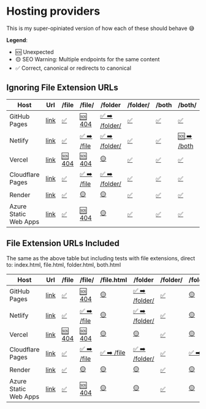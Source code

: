 # Hosting providers

This is my super-opiniated version of how each of these should behave 😅

**Legend**:

- 🆘 Unexpected
- 🟡 SEO Warning: Multiple endpoints for the same content
- ✅ Correct, canonical or redirects to canonical

## Ignoring File Extension URLs

| Host                  | Url                                                      | /file                                                       | /file/                                                                | /folder                                                                   | /folder/                                                       | /both                                                       | /both/                                                                |
| --------------------- | -------------------------------------------------------- | ----------------------------------------------------------- | --------------------------------------------------------------------- | ------------------------------------------------------------------------- | -------------------------------------------------------------- | ----------------------------------------------------------- | --------------------------------------------------------------------- |
| GitHub Pages          | [link](https://slorber.github.io/trailing-slash-guide)   | [✅](https://slorber.github.io/trailing-slash-guide/file)   | [🆘 404](https://slorber.github.io/trailing-slash-guide/file/)        | [✅ ➡️ /folder/](https://slorber.github.io/trailing-slash-guide/folder)   | [✅](https://slorber.github.io/trailing-slash-guide/folder/)   | [✅](https://slorber.github.io/trailing-slash-guide/both)   | [✅](https://slorber.github.io/trailing-slash-guide/both/)            |
| Netlify               | [link](https://trailing-slash-guide-default.netlify.app) | [✅](https://trailing-slash-guide-default.netlify.app/file) | [✅ ➡️ /file](https://trailing-slash-guide-default.netlify.app/file/) | [✅ ➡️ /folder/](https://trailing-slash-guide-default.netlify.app/folder) | [✅](https://trailing-slash-guide-default.netlify.app/folder/) | [✅](https://trailing-slash-guide-default.netlify.app/both) | [🆘 ➡️ /both](https://trailing-slash-guide-default.netlify.app/both/) |
| Vercel                | [link](https://vercel-default-eight.vercel.app)          | [🆘 404](https://vercel-default-eight.vercel.app/file)      | [🆘 404](https://vercel-default-eight.vercel.app/file/)               | [🟡](https://vercel-default-eight.vercel.app/folder)                      | [✅](https://vercel-default-eight.vercel.app/folder/)          | [✅](https://vercel-default-eight.vercel.app/both)          | [✅](https://vercel-default-eight.vercel.app/both/)                   |
| Cloudflare Pages      | [link](https://trailing-slash-guide.pages.dev)           | [✅](https://trailing-slash-guide.pages.dev/file)           | [✅ ➡️ /file](https://trailing-slash-guide.pages.dev/file/)           | [✅ ➡️ /folder/](https://trailing-slash-guide.pages.dev/folder)           | [✅](https://trailing-slash-guide.pages.dev/folder/)           | [✅](https://trailing-slash-guide.pages.dev/both)           | [✅](https://trailing-slash-guide.pages.dev/both/)                    |
| Render                | [link](https://trailing-slash-guide.onrender.com)        | [✅](https://trailing-slash-guide.onrender.com/file)        | [🟡](https://trailing-slash-guide.onrender.com/file/)                 | [🟡](https://trailing-slash-guide.onrender.com/folder)                    | [✅](https://trailing-slash-guide.onrender.com/folder/)        | [✅](https://trailing-slash-guide.onrender.com/both)        | [✅](https://trailing-slash-guide.onrender.com/both/)                 |
| Azure Static Web Apps | [link](https://polite-bay-08a23e210.azurestaticapps.net) | [✅](https://polite-bay-08a23e210.azurestaticapps.net/file) | [🆘 404](https://polite-bay-08a23e210.azurestaticapps.net/file/)      | [🟡](https://polite-bay-08a23e210.azurestaticapps.net/folder)             | [✅](https://polite-bay-08a23e210.azurestaticapps.net/folder/) | [✅](https://polite-bay-08a23e210.azurestaticapps.net/both) | [✅](https://polite-bay-08a23e210.azurestaticapps.net/both/)          |

## File Extension URLs Included

The same as the above table but including tests with file extensions, direct to: index.html, file.html, folder.html, both.html

| Host                  | Url                                                      | /file                                                       | /file/                                                                | /file.html                                                       | /folder                                                                   | /folder/                                                       | /folder/index.html                                                         | /both                                                       | /both/                                                                | /both.html                                                       | /both/index.html                                                       |
| --------------------- | -------------------------------------------------------- | ----------------------------------------------------------- | --------------------------------------------------------------------- | ---------------------------------------------------------------- | ------------------------------------------------------------------------- | -------------------------------------------------------------- | -------------------------------------------------------------------------- | ----------------------------------------------------------- | --------------------------------------------------------------------- | ---------------------------------------------------------------- | ---------------------------------------------------------------------- |
| GitHub Pages          | [link](https://slorber.github.io/trailing-slash-guide)   | [✅](https://slorber.github.io/trailing-slash-guide/file)   | [🆘 404](https://slorber.github.io/trailing-slash-guide/file/)        | [🟡](https://slorber.github.io/trailing-slash-guide/file.html)   | [✅ ➡️ /folder/](https://slorber.github.io/trailing-slash-guide/folder)   | [✅](https://slorber.github.io/trailing-slash-guide/folder/)   | [🟡](https://slorber.github.io/trailing-slash-guide/folder/index.html)     | [✅](https://slorber.github.io/trailing-slash-guide/both)   | [✅](https://slorber.github.io/trailing-slash-guide/both/)            | [🟡](https://slorber.github.io/trailing-slash-guide/both.html)   | [🟡](https://slorber.github.io/trailing-slash-guide/both/index.html)   |
| Netlify               | [link](https://trailing-slash-guide-default.netlify.app) | [✅](https://trailing-slash-guide-default.netlify.app/file) | [✅ ➡️ /file](https://trailing-slash-guide-default.netlify.app/file/) | [🟡](https://trailing-slash-guide-default.netlify.app/file.html) | [✅ ➡️ /folder/](https://trailing-slash-guide-default.netlify.app/folder) | [✅](https://trailing-slash-guide-default.netlify.app/folder/) | [🟡](https://trailing-slash-guide-default.netlify.app/folder/index.html)   | [✅](https://trailing-slash-guide-default.netlify.app/both) | [🆘 ➡️ /both](https://trailing-slash-guide-default.netlify.app/both/) | [🟡](https://trailing-slash-guide-default.netlify.app/both.html) | [🟡](https://trailing-slash-guide-default.netlify.app/both/index.html) |
| Vercel                | [link](https://vercel-default-eight.vercel.app)          | [🆘 404](https://vercel-default-eight.vercel.app/file)      | [🆘 404](https://vercel-default-eight.vercel.app/file/)               | [🟡](https://vercel-default-eight.vercel.app/file.html)          | [🟡](https://vercel-default-eight.vercel.app/folder)                      | [✅](https://vercel-default-eight.vercel.app/folder/)          | [🟡](https://vercel-default-eight.vercel.app/folder/index.html)            | [✅](https://vercel-default-eight.vercel.app/both)          | [✅](https://vercel-default-eight.vercel.app/both/)                   | [🟡](https://vercel-default-eight.vercel.app/both.html)          | [🟡](https://vercel-default-eight.vercel.app/both/index.html)          |
| Cloudflare Pages      | [link](https://trailing-slash-guide.pages.dev)           | [✅](https://trailing-slash-guide.pages.dev/file)           | [✅ ➡️ /file](https://trailing-slash-guide.pages.dev/file/)           | [✅ ➡️ /file](https://trailing-slash-guide.pages.dev/file.html)  | [✅ ➡️ /folder/](https://trailing-slash-guide.pages.dev/folder)           | [✅](https://trailing-slash-guide.pages.dev/folder/)           | [✅ ➡️ /folder/](https://trailing-slash-guide.pages.dev/folder/index.html) | [✅](https://trailing-slash-guide.pages.dev/both)           | [✅](https://trailing-slash-guide.pages.dev/both/)                    | [✅ ➡️ /both](https://trailing-slash-guide.pages.dev/both.html)  | [✅ ➡️ /both/](https://trailing-slash-guide.pages.dev/both/index.html) |
| Render                | [link](https://trailing-slash-guide.onrender.com)        | [✅](https://trailing-slash-guide.onrender.com/file)        | [🟡](https://trailing-slash-guide.onrender.com/file/)                 | [🟡](https://trailing-slash-guide.onrender.com/file.html)        | [🟡](https://trailing-slash-guide.onrender.com/folder)                    | [✅](https://trailing-slash-guide.onrender.com/folder/)        | [🟡](https://trailing-slash-guide.onrender.com/folder/index.html)          | [✅](https://trailing-slash-guide.onrender.com/both)        | [✅](https://trailing-slash-guide.onrender.com/both/)                 | [🟡](https://trailing-slash-guide.onrender.com/both.html)        | [🟡](https://trailing-slash-guide.onrender.com/both/index.html)        |
| Azure Static Web Apps | [link](https://polite-bay-08a23e210.azurestaticapps.net) | [✅](https://polite-bay-08a23e210.azurestaticapps.net/file) | [🆘 404](https://polite-bay-08a23e210.azurestaticapps.net/file/)      | [🟡](https://polite-bay-08a23e210.azurestaticapps.net/file.html) | [🟡](https://polite-bay-08a23e210.azurestaticapps.net/folder)             | [✅](https://polite-bay-08a23e210.azurestaticapps.net/folder/) | [🟡](https://polite-bay-08a23e210.azurestaticapps.net/folder/index.html)   | [✅](https://polite-bay-08a23e210.azurestaticapps.net/both) | [✅](https://polite-bay-08a23e210.azurestaticapps.net/both/)          | [🟡](https://polite-bay-08a23e210.azurestaticapps.net/both.html) | [🟡](https://polite-bay-08a23e210.azurestaticapps.net/both/index.html) |
